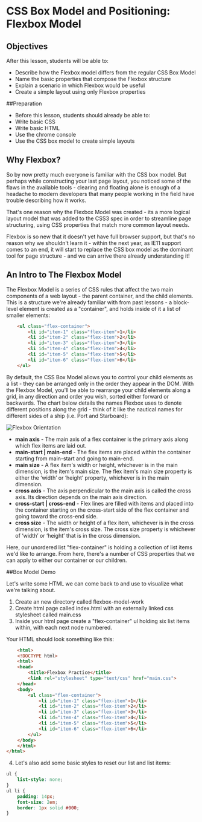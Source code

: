 # CSS Box Model and Positioning: Flexbox Model

## Objectives
After this lesson, students will be able to:
- Describe how the Flexbox model differs from the regular CSS Box Model
- Name the basic properties that compose the Flexbox structure
- Explain a scenario in which Flexbox would be useful
- Create a simple layout using only Flexbox properties

##Preparation
- Before this lesson, students should already be able to:
- Write basic CSS
- Write basic HTML
- Use the chrome console
- Use the CSS box model to create simple layouts

## Why Flexbox?
So by now pretty much everyone is familiar with the CSS box model. But perhaps while constructing your last page layout, you noticed some of the flaws in the available tools - clearing and floating alone is enough of a headache to modern developers that many people working in the field have trouble describing how it works.

That's one reason why the Flexbox Model was created - its a more logical layout model that was added to the CSS3 spec in order to streamline page structuring, using CSS properties that match more common layout needs.

Flexbox is so new that it doesn't yet have full browser support, but that's no reason why we shouldn't learn it - within the next year, as IE11 support comes to an end, it will start to replace the CSS box model as the dominant tool for page structure - and we can arrive there already understanding it!

## An Intro to The Flexbox Model
The Flexbox Model is a series of CSS rules that affect the two main components of a web layout - the parent container, and the child elements. This is a structure we're already familiar with from past lessons - a block-level element is created as a "container", and holds inside of it a list of smaller elements:

```html
	<ul class="flex-container">
		<li id="item-1" class="flex-item">1</li>
		<li id="item-2" class="flex-item">2</li>
		<li id="item-3" class="flex-item">3</li>
		<li id="item-4" class="flex-item">4</li>
		<li id="item-5" class="flex-item">5</li>
		<li id="item-6" class="flex-item">6</li>
	</ul>
```
By default, the CSS Box Model allows you to control your child elements as a list - they can be arranged only in the order they appear in the DOM. With the Flexbox Model, you'll be able to rearrange your child elements along a grid, in any direction and order you wish, sorted either forward or backwards. The chart below details the names Flexbox uses to denote different positions along the grid - think of it like the nautical names for different sides of a ship (i.e. Port and Starboard):

![Flexbox Orientation](https://cdn.css-tricks.com/wp-content/uploads/2011/08/flexbox.png)

- **main axis** - The main axis of a flex container is the primary axis along which flex items are laid out.
- **main-start | main-end** - The flex items are placed within the container starting from main-start and going to main-end.
- **main size** - A flex item's width or height, whichever is in the main dimension, is the item's main size. The flex item's main size property is either the ‘width’ or ‘height’ property, whichever is in the main dimension.
- **cross axis** - The axis perpendicular to the main axis is called the cross axis. Its direction depends on the main axis direction.
- **cross-start | cross-end** - Flex lines are filled with items and placed into the container starting on the cross-start side of the flex container and going toward the cross-end side.
- **cross size** - The width or height of a flex item, whichever is in the cross dimension, is the item's cross size. The cross size property is whichever of ‘width’ or ‘height’ that is in the cross dimension.

Here, our unordered list "flex-container" is holding a collection of list items we'd like to arrange. From here, there's a number of CSS properties that we can apply to either our container or our children.

##Box Model Demo 

Let's write some HTML we can come back to and use to visualize what we're talking about.

1. Create an new directory called flexbox-model-work
2. Create html page called index.html with an externally linked css stylesheet called main.css
3. Inside your html page create a "flex-container" ul holding six list items within, with each next node numbered.

Your HTML should look something like this:

```html
	<html>
	<!DOCTYPE html>
	<html>
	<head>
		<title>Flexbox Practice</title>
		<link rel="stylesheet" type="text/css" href="main.css">
	</head>
	<body>
		<ul class="flex-container">
		  	<li id="item-1" class="flex-item">1</li>
		  	<li id="item-2" class="flex-item">2</li>
		 	<li id="item-3" class="flex-item">3</li>
		  	<li id="item-4" class="flex-item">4</li>
		  	<li id="item-5" class="flex-item">5</li>
		  	<li id="item-6" class="flex-item">6</li>
		</ul>
	</body>
	</html>
</html>
```
4. Let's also add some basic styles to reset our list and list items:

```css
ul {
	list-style: none;
}
ul li {
	padding: 14px;
	font-size: 2em;
	border: 1px solid #000;
}
```



